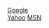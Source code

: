  [Google][1]   
[Yahoo][2]             [MSN][3]

[1]: http://google.com/ "Google"
[2]: http://search.yahoo.com/ "Yahoo Search"
[3]: http://search.msn.com/ "MSN Search"
